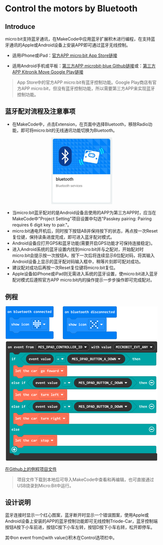 # Control the motors by Bluetooth

## Introduce 

micro:bit支持蓝牙通讯，在MakeCode中应用蓝牙扩展积木进行编程，在支持蓝牙通讯的Apple或Android设备上安装APP即可通过蓝牙无线控制。

* 适用iPhone或iPad：[官方APP micro:bit App Store链接](https://apps.apple.com/cn/app/micro-bit/id1092687276)

* 适用Android手机或平板：[第三方APP microbit-blue Github链接](https://github.com/microbit-foundation/microbit-blue/raw/master/releases/ble_demo_v1_5_4.apk)或：[第三方APP Kitronik Move Google Play链接](https://play.google.com/store/apps/details?id=com.kitronik.blemove)

> App Store中的官方APP micro:bit有蓝牙控制功能。Google Play商店有官方APP micro:bit，但没有蓝牙控制功能，所以需要第三方APP来实现蓝牙控制功能。

## 蓝牙配对流程及注意事项

* 在MakeCode中，点击Extension，在页面中选择Bluetooth，移除Radio功能，即可将micro:bit的无线通讯功能切换为Bluetooth。

<div align=center>
<img src="../assets/Makecode_bluetooth_extension.jpg" width="200"/>
</div>

* 当micro:bit蓝牙配对的是Android设备且使用的APP为第三方APP时，应当在MakeCode中"Project Setting"项目设置中勾选"Passkey pairing: Pairing requires 6 digit key to pair."。
* micro:bit通电开机后，同时按下按钮AB并保持按下的状态，再点按一次Reset复位键，保持读条进度完成，即可进入蓝牙配对模式。
* Android设备应打开GPS和蓝牙功能(需要开启GPS功能才可保持连接稳定)。
* 进入Android系统的蓝牙设置内找到micro:bit并与之配对，开始配对时micro:bit会提示按一次按钮A，按下一次后将连续显示6位配对码，将其输入Android设备上显示的蓝牙配对码输入框中，稍等片刻即可配对成功。
* 建议配对成功后再按一次Reset复位键将micro:bit复位。
* Apple设备如iPhone或iPad则无需进入系统的蓝牙设置，使micro:bit进入蓝牙配对模式后遵照官方APP micro:bit内的操作提示一步步操作即可完成配对。

## 例程
<div align=center>
<img src="../assets/TriodeCar_bluetooth_control_1.png" width="500"/>
</div>

[在Github上的例程项目文件](https://github.com/Wind-stormger/Makecode/blob/master/microbit-Triode-car_bluetooth_control_1.hex)

> 项目文件下载到本地后可导入MakeCode中查看和再编辑，也可直接通过USB烧录到Micro:Bit中运行。

## 设计说明

蓝牙连接时显示一个红心图案，蓝牙断开时显示一个错误图案，使用Apple或Android设备上安装的APP的蓝牙控制功能即可无线控制Triode-Car，蓝牙控制端按钮A按下小车前进，按钮C按下小车左转，按钮D按下小车右转，松开即停车。

其中on event from()with value()积木在Control选项栏中。